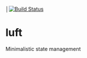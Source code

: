 │[![Build Status](https://travis-ci.org/vrde/luft.svg?branch=master)](https://travis-ci.org/vrde/luft)

# luft
Minimalistic state management
